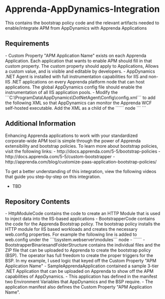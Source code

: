 <h1>Apprenda-AppDynamics-Integration</h1>

This contains the bootstrap policy code and the relevant artifacts needed to enable/integrate APM from AppDynamics with Apprenda Applications

<h2>Requirements</h2>
- Custom Property "APM Application Name" exists on each Apprenda Application. Each application that wants to enable APM should fill in that custom property. The custom property should apply to Applications, Allows a custom value, and is visible and editable by developers.
- AppDynamics .NET Agent is installed with full instrumentation capabilities for IIS and non-IIS .NET applications on every Apprenda platform node that can host applications. The global AppDynamics config file should enable the instrumentation of all IIS application pools.
- Modify the ```C:\ProgramData\AppDynamics\DotNetAgent\Config\config.xml``` to add the following XML so that AppDynamics can monitor the Apprenda WCF self-hosted executable. Add the XML as a child of the ```<app-agents>``` node
```
<standalone-applications>
    <standalone-application executable="Apprenda.WCFServiceHost.exe"><tier name="Web Services"/></standalone-application>
</standalone-applications>
```

<h2>Additional Information</h2>
Enhancing Apprenda applications to work with your standardized corporate-wide APM tool is simple through the power of Apprenda extensibility and bootstrap policies. To learn more about bootstrap policies, visit the following links:
- http://docs.apprenda.com/5-5/bootstrap-policies
- http://docs.apprenda.com/5-5/custom-bootstrapper
- http://apprenda.com/blog/customize-paas-application-bootstrap-policies/

To get a better understanding of this integration, view the following videos that guide you step-by-step on this integration.
- TBD

<h2>Repository Contents</h2>
- HttpModuleCode contains the code to create an HTTP Module that is used to inject data into the IIS-based applications
- BootstrapperCode contains the code for the Apprenda Bootstrap policy. The bootstrap policy installs the HTTP module for IIS based workloads and creates the necessary web.config properties. For example the following line is added to web.config under the ```\\system.webserver\modules``` node
  - ```<add name="AppDynamicsHttpModule" type="AppDynamics.AppDynamicsHttpModule, AppDynamicsHttpModule" />```
- BootstrapperBinariesandFolderStructure contains the individual files and the ZIP file that can be uploaded to Apprenda to create the bootstrap policy (BSP). The operator has full freedom to create the proper triggers for the BSP. In my example, I used logic that keyed off the Custom Property "APM Application Name"
- SampleApprendaApplication contained a sample 3-tier .NET Application that can be uploaded on Apprenda to show off the APM capabilities of AppDynamics. 
  - This application has defined in the manifest two Environment Variables that AppDynamics and the BSP require. 
  - The application manifest also defines the Custom Property "APM Application Name".
